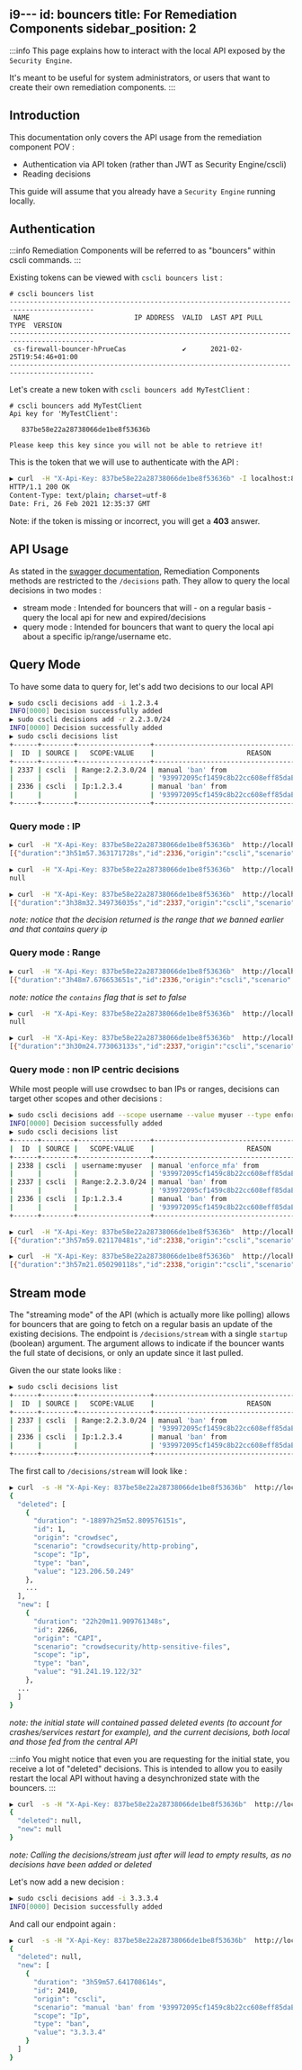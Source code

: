 i9---
id: bouncers
title: For Remediation Components
sidebar_position: 2
---

:::info
This page explains how to interact with the local API exposed by the `Security Engine`.

It's meant to be useful for system administrators, or users that want to create their own remediation components.
:::

## Introduction

This documentation only covers the API usage from the remediation component POV :

 - Authentication via API token (rather than JWT as Security Engine/cscli)
 - Reading decisions

This guide will assume that you already have a `Security Engine` running locally.

## Authentication

:::info
Remediation Components will be referred to as "bouncers" within cscli commands.
:::

Existing tokens can be viewed with `cscli bouncers list` :

```
# cscli bouncers list
-------------------------------------------------------------------------------------------
 NAME                          IP ADDRESS  VALID  LAST API PULL              TYPE  VERSION 
-------------------------------------------------------------------------------------------
 cs-firewall-bouncer-hPrueCas              ✔️      2021-02-25T19:54:46+01:00                
-------------------------------------------------------------------------------------------
```

Let's create a new token with `cscli bouncers add MyTestClient` :

```
# cscli bouncers add MyTestClient
Api key for 'MyTestClient':

   837be58e22a28738066de1be8f53636b

Please keep this key since you will not be able to retrieve it!

```

This is the token that we will use to authenticate with the API :

```bash
▶ curl  -H "X-Api-Key: 837be58e22a28738066de1be8f53636b" -I localhost:8080/v1/decisions  
HTTP/1.1 200 OK
Content-Type: text/plain; charset=utf-8
Date: Fri, 26 Feb 2021 12:35:37 GMT
```

Note: if the token is missing or incorrect, you will get a **403** answer.

## API Usage

As stated in the [swagger documentation](https://crowdsecurity.github.io/api_doc/lapi/), Remediation Components methods are restricted to the `/decisions` path. They allow to query the local decisions in two modes :

 - stream mode : Intended for bouncers that will - on a regular basis - query the local api for new and expired/decisions
 - query mode : Intended for bouncers that want to query the local api about a specific ip/range/username etc.


## Query Mode

To have some data to query for, let's add two decisions to our local API

```bash
▶ sudo cscli decisions add -i 1.2.3.4
INFO[0000] Decision successfully added      
▶ sudo cscli decisions add -r 2.2.3.0/24
INFO[0000] Decision successfully added                  
▶ sudo cscli decisions list
+------+--------+------------------+----------------------------------------------------+--------+---------+----+--------+--------------------+----------+
|  ID  | SOURCE |   SCOPE:VALUE    |                       REASON                       | ACTION | COUNTRY | AS | EVENTS |     EXPIRATION     | ALERT ID |
+------+--------+------------------+----------------------------------------------------+--------+---------+----+--------+--------------------+----------+
| 2337 | cscli  | Range:2.2.3.0/24 | manual 'ban' from                                  | ban    |         |    |      1 | 3h59m18.079301785s |     1164 |
|      |        |                  | '939972095cf1459c8b22cc608eff85daEb4yoi2wiTD7Y3fA' |        |         |    |        |                    |          |
| 2336 | cscli  | Ip:1.2.3.4       | manual 'ban' from                                  | ban    |         |    |      1 | 3h59m11.079297437s |     1163 |
|      |        |                  | '939972095cf1459c8b22cc608eff85daEb4yoi2wiTD7Y3fA' |        |         |    |        |                    |          |
+------+--------+------------------+----------------------------------------------------+--------+---------+----+--------+--------------------+----------+

```

### Query mode : IP


```bash title="Query a single banned IP"
▶ curl  -H "X-Api-Key: 837be58e22a28738066de1be8f53636b"  http://localhost:8080/v1/decisions\?ip=1.2.3.4
[{"duration":"3h51m57.363171728s","id":2336,"origin":"cscli","scenario":"manual 'ban' from '939972095cf1459c8b22cc608eff85daEb4yoi2wiTD7Y3fA'","scope":"Ip","type":"ban","value":"1.2.3.4"}]
```

```bash title="Query a single IP"
▶ curl  -H "X-Api-Key: 837be58e22a28738066de1be8f53636b"  http://localhost:8080/v1/decisions\?ip=1.2.3.5
null
```

```bash title="Query an IP contained in an existing ban"
▶ curl  -H "X-Api-Key: 837be58e22a28738066de1be8f53636b"  http://localhost:8080/v1/decisions\?ip\=2.2.3.42                    
[{"duration":"3h38m32.349736035s","id":2337,"origin":"cscli","scenario":"manual 'ban' from '939972095cf1459c8b22cc608eff85daEb4yoi2wiTD7Y3fA'","scope":"Range","type":"ban","value":"2.2.3.0/24"}]
```
_note: notice that the decision returned is the range that we banned earlier and that contains query ip_

### Query mode : Range


```bash title="Query a range in which one of the ban is contained"
▶ curl  -H "X-Api-Key: 837be58e22a28738066de1be8f53636b"  http://localhost:8080/v1/decisions\?range=1.2.3.0/24\&contains\=false
[{"duration":"3h48m7.676653651s","id":2336,"origin":"cscli","scenario":"manual 'ban' from '939972095cf1459c8b22cc608eff85daEb4yoi2wiTD7Y3fA'","scope":"Ip","type":"ban","value":"1.2.3.4"}]
```
_note: notice the `contains` flag that is set to false_

```bash
▶ curl  -H "X-Api-Key: 837be58e22a28738066de1be8f53636b"  http://localhost:8080/v1/decisions\?range=1.2.3.0/24\&contains\=true
null
```

```bash title="Query a range which is contained by an existing ban"
▶ curl  -H "X-Api-Key: 837be58e22a28738066de1be8f53636b"  http://localhost:8080/v1/decisions\?range\=2.2.3.1/25
[{"duration":"3h30m24.773063133s","id":2337,"origin":"cscli","scenario":"manual 'ban' from '939972095cf1459c8b22cc608eff85daEb4yoi2wiTD7Y3fA'","scope":"Range","type":"ban","value":"2.2.3.0/24"}]
```

### Query mode : non IP centric decisions

While most people will use crowdsec to ban IPs or ranges, decisions can target other scopes and other decisions :

```bash
▶ sudo cscli decisions add --scope username --value myuser --type enforce_mfa
INFO[0000] Decision successfully added                  
▶ sudo cscli decisions list                                                  
+------+--------+------------------+----------------------------------------------------+-------------+---------+----+--------+--------------------+----------+
|  ID  | SOURCE |   SCOPE:VALUE    |                       REASON                       |   ACTION    | COUNTRY | AS | EVENTS |     EXPIRATION     | ALERT ID |
+------+--------+------------------+----------------------------------------------------+-------------+---------+----+--------+--------------------+----------+
| 2338 | cscli  | username:myuser  | manual 'enforce_mfa' from                          | enforce_mfa |         |    |      1 | 3h59m55.384975175s |     1165 |
|      |        |                  | '939972095cf1459c8b22cc608eff85daEb4yoi2wiTD7Y3fA' |             |         |    |        |                    |          |
| 2337 | cscli  | Range:2.2.3.0/24 | manual 'ban' from                                  | ban         |         |    |      1 | 3h27m1.384972861s  |     1164 |
|      |        |                  | '939972095cf1459c8b22cc608eff85daEb4yoi2wiTD7Y3fA' |             |         |    |        |                    |          |
| 2336 | cscli  | Ip:1.2.3.4       | manual 'ban' from                                  | ban         |         |    |      1 | 3h26m54.384971268s |     1163 |
|      |        |                  | '939972095cf1459c8b22cc608eff85daEb4yoi2wiTD7Y3fA' |             |         |    |        |                    |          |
+------+--------+------------------+----------------------------------------------------+-------------+---------+----+--------+--------------------+----------+
```



```bash title="Query a decision on a given user"
▶ curl  -H "X-Api-Key: 837be58e22a28738066de1be8f53636b"  http://localhost:8080/v1/decisions\?scope\=username\&value\=myuser
[{"duration":"3h57m59.021170481s","id":2338,"origin":"cscli","scenario":"manual 'enforce_mfa' from '939972095cf1459c8b22cc608eff85daEb4yoi2wiTD7Y3fA'","scope":"username","type":"enforce_mfa","value":"myuser"}]
```


```bash title="Query all decisions of a given type"
▶ curl  -H "X-Api-Key: 837be58e22a28738066de1be8f53636b"  http://localhost:8080/v1/decisions\?type\=enforce_mfa                                
[{"duration":"3h57m21.050290118s","id":2338,"origin":"cscli","scenario":"manual 'enforce_mfa' from '939972095cf1459c8b22cc608eff85daEb4yoi2wiTD7Y3fA'","scope":"username","type":"enforce_mfa","value":"myuser"}]

```

## Stream mode

The "streaming mode" of the API (which is actually more like polling) allows for bouncers that are going to fetch on a regular basis an update of the existing decisions. The endpoint is `/decisions/stream` with a single `startup` (boolean) argument. The argument allows to indicate if the bouncer wants the full state of decisions, or only an update since it last pulled.


Given the our state looks like :

```bash
▶ sudo cscli decisions list                                  
+------+--------+------------------+----------------------------------------------------+--------+---------+----+--------+--------------------+----------+
|  ID  | SOURCE |   SCOPE:VALUE    |                       REASON                       | ACTION | COUNTRY | AS | EVENTS |     EXPIRATION     | ALERT ID |
+------+--------+------------------+----------------------------------------------------+--------+---------+----+--------+--------------------+----------+
| 2337 | cscli  | Range:2.2.3.0/24 | manual 'ban' from                                  | ban    |         |    |      1 | 2h55m26.05271136s  |     1164 |
|      |        |                  | '939972095cf1459c8b22cc608eff85daEb4yoi2wiTD7Y3fA' |        |         |    |        |                    |          |
| 2336 | cscli  | Ip:1.2.3.4       | manual 'ban' from                                  | ban    |         |    |      1 | 2h55m19.052706441s |     1163 |
|      |        |                  | '939972095cf1459c8b22cc608eff85daEb4yoi2wiTD7Y3fA' |        |         |    |        |                    |          |
+------+--------+------------------+----------------------------------------------------+--------+---------+----+--------+--------------------+----------+

```

The first call to `/decisions/stream` will look like :

```bash
▶ curl  -s -H "X-Api-Key: 837be58e22a28738066de1be8f53636b"  http://localhost:8080/v1/decisions/stream\?startup\=true | jq .            
{
  "deleted": [
    {
      "duration": "-18897h25m52.809576151s",
      "id": 1,
      "origin": "crowdsec",
      "scenario": "crowdsecurity/http-probing",
      "scope": "Ip",
      "type": "ban",
      "value": "123.206.50.249"
    },
    ...
  ],
  "new": [
    {
      "duration": "22h20m11.909761348s",
      "id": 2266,
      "origin": "CAPI",
      "scenario": "crowdsecurity/http-sensitive-files",
      "scope": "ip",
      "type": "ban",
      "value": "91.241.19.122/32"
    },
  ...
  ]
}
```
_note: the initial state will contained passed deleted events (to account for crashes/services restart for example), and the current decisions, both local and those fed from the central API_


:::info
You might notice that even you are requesting for the initial state, you receive a lot of "deleted" decisions. 
This is intended to allow you to easily restart the local API without having a desynchronized state with the bouncers.
:::


```bash
▶ curl  -s -H "X-Api-Key: 837be58e22a28738066de1be8f53636b"  http://localhost:8080/v1/decisions/stream\?startup\=false | jq .       
{
  "deleted": null,
  "new": null
}
```
_note: Calling the decisions/stream just after will lead to empty results, as no decisions have been added or deleted_



Let's now add a new decision :

```bash
▶ sudo cscli decisions add -i 3.3.3.4                                                   
INFO[0000] Decision successfully added
```

And call our endpoint again :

```bash
▶ curl  -s -H "X-Api-Key: 837be58e22a28738066de1be8f53636b"  http://localhost:8080/v1/decisions/stream\?startup\=false | jq .
{
  "deleted": null,
  "new": [
    {
      "duration": "3h59m57.641708614s",
      "id": 2410,
      "origin": "cscli",
      "scenario": "manual 'ban' from '939972095cf1459c8b22cc608eff85daEb4yoi2wiTD7Y3fA'",
      "scope": "Ip",
      "type": "ban",
      "value": "3.3.3.4"
    }
  ]
}
```


